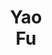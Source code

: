 ---
layout: page
title: Yao<br>Fu
description: U Edinburgh
img: assets/img/students/yao.jpeg
redirect: https://franxyao.github.io/
importance: 9
category: "Student Collaborators"
---